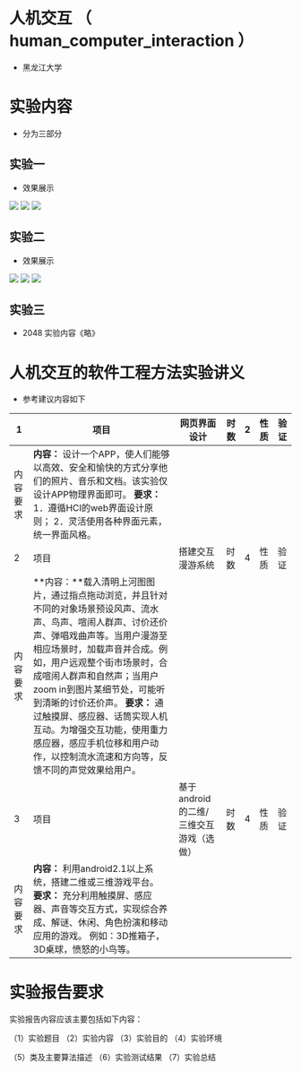 # 人机交互 （ human_computer_interaction ）
- 黑龙江大学
 
# 实验内容

- 分为三部分

## 实验一

- 效果展示

![](https://img-blog.csdnimg.cn/20200723134631862.png)
![](https://img-blog.csdnimg.cn/20200723134658115.png)
![](https://img-blog.csdnimg.cn/20200723134709138.png)

## 实验二

- 效果展示

![](https://img-blog.csdnimg.cn/20200723134813764.png)
![](https://img-blog.csdnimg.cn/20200723134821851.png)
![](https://img-blog.csdnimg.cn/20200723134829903.png)


## 实验三

- 2048 实验内容《略》


# 人机交互的软件工程方法实验讲义

- 参考建议内容如下

| 1          | 项目                                                         | 网页界面设计                           | 时数 | 2    | 性质 | 验证 |
| ---------- | ------------------------------------------------------------ | -------------------------------------- | ---- | ---- | ---- | ---- |
| 内容  要求 | **内容：** 设计一个APP，使人们能够以高效、安全和愉快的方式分享他们的照片、音乐和文档。该实验仅设计APP物理界面即可。  **要求：**   1．遵循HCI的web界面设计原则；  2．灵活使用各种界面元素，统一界面风格。 |                                        |      |      |      |      |
| 2          | 项目                                                         | 搭建交互漫游系统                       | 时数 | 4    | 性质 | 验证 |
| 内容  要求 | **内容：**载入清明上河图图片，通过指点拖动浏览，并且针对不同的对象场景预设风声、流水声、鸟声、喧闹人群声、讨价还价声、弹唱戏曲声等。当用户漫游至相应场景时，加载声音并合成。例如，用户远观整个街市场景时，合成喧闹人群声和自然声；当用户zoom in到图片某细节处，可能听到清晰的讨价还价声。  **要求：** 通过触摸屏、感应器、话筒实现人机互动。为增强交互功能，使用重力感应器，感应手机位移和用户动作，以控制流水流速和方向等，反馈不同的声觉效果给用户。 |                                        |      |      |      |      |
| 3          | 项目                                                         | 基于android的二维/三维交互游戏（选做） | 时数 | 4    | 性质 | 验证 |
| 内容  要求 | **内容：** 利用android2.1以上系统，搭建二维或三维游戏平台。  **要求：** 充分利用触摸屏、感应器、声音等交互方式，实现综合养成、解谜、休闲、角色扮演和移动应用的游戏。  例如：3D推箱子，3D桌球，愤怒的小鸟等。 |                                        |      |      |      |      |

# 实验报告要求

实验报告内容应该主要包括如下内容：

（1）实验题目  （2）实验内容  （3）实验目的  （4）实验环境

（5）类及主要算法描述  （6）实验测试结果  （7）实验总结

